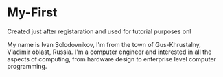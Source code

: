 # My-First
Created just after registaration and used for tutorial purposes onl

My name is Ivan Solodovnikov, I'm from the town of Gus-Khrustalny, Vladimir oblast, Russia. I'm a computer engineer and interested in all the aspects of computing, from hardware design to enterprise level computer programming.
